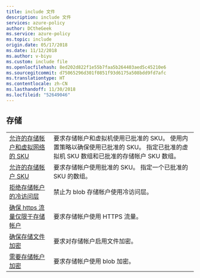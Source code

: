 ```yaml
---
title: include 文件
description: include 文件
services: azure-policy
author: DCtheGeek
ms.service: azure-policy
ms.topic: include
origin.date: 05/17/2018
ms.date: 11/12/2018
ms.author: v-biyu
ms.custom: include file
ms.openlocfilehash: 8ed202d822f1e55b7faa5b264403aed5c45210e6
ms.sourcegitcommit: d75065296d301f0851f93d6175a508bdd9fd7afc
ms.translationtype: HT
ms.contentlocale: zh-CN
ms.lasthandoff: 11/30/2018
ms.locfileid: "52649046"
---
```

## <a name="storage"></a>存储

|  |  |
|---------|---------|
| [允许的存储帐户和虚拟网络的 SKU](../articles/governance/policy/samples/allowed-skus-storage.md) | 要求存储帐户和虚拟机使用已批准的 SKU。 使用内置策略以确保使用已批准的 SKU。 指定已批准的虚拟机 SKU 数组和已批准的存储帐户 SKU 数组。 |
| [允许的存储帐户 SKU](../articles/governance/policy/samples/allowed-stor-acct-skus.md) | 要求存储帐户使用批准的 SKU。 指定一个已批准的 SKU 的数组。 |
| [拒绝存储帐户的冷访问层](../articles/governance/policy/samples/deny-cool-access-tiering.md) | 禁止为 blob 存储帐户使用冷访问层。  |
| [确保 https 流量仅限于存储帐户](../articles/governance/policy/samples/ensure-https-stor-acct.md) | 要求存储帐户使用 HTTPS 流量。  |
| [确保存储文件加密](../articles/governance/policy/samples/ensure-store-file-enc.md) | 要求对存储帐户启用文件加密。  |
| [需要存储帐户加密](../articles/governance/policy/samples/req-store-acct-enc.md) | 要求存储帐户使用 blob 加密。  |